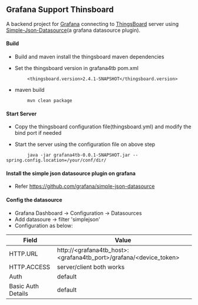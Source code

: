 ## Grafana Support Thinsboard
A backend project for [Grafana](https://github.com/grafana/grafana) connecting to [ThingsBoard](https://github.com/thingsboard/thingsboard) server using [Simple-Json-Datasource](https://github.com/grafana/simple-json-datasource)(a grafana datasource plugin).

#### Build

 - Build and maven install the thingsboard maven dependencies 

 - Set the thingsboard version in grafana4tb  pom.xml  
```
        <thingsboard.version>2.4.1-SNAPSHOT</thingsboard.version>

```

- maven build
```
        mvn clean package
```

#### Start Server
 - Copy the thingsboard configuration file(thingsboard.yml) and modify the bind port if needed

- Start the server using the configuration file on above step
```
        java -jar grafana4tb-0.0.1-SNAPSHOT.jar --spring.config.location=/your/conf/dir/ 
```

#### Install the simple json datasource plugin on grafana

- Refer https://github.com/grafana/simple-json-datasource

#### Config the datasource 

- Grafana Dashboard -> Configuration -> Datasources
- Add datasoure -> filter 'simplejson'
- Configuration as below:


Field | Value
---|---
HTTP.URL | http://<grafana4tb_host>:<grafana4tb_port>/grafana/<device_token>
HTTP.ACCESS | server/client both works
Auth | default
Basic Auth Details | default


    
